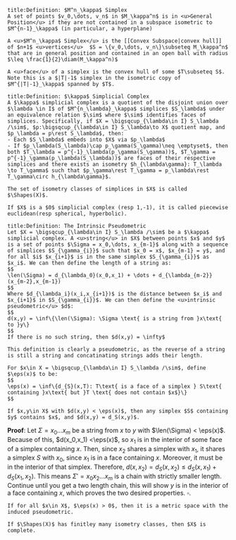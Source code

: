 
```ad-Definition
title:Definition: $M^n_\kappa$ Simplex
A set of points $v_0,\dots, v_n$ in $M_\kappa^n$ is in <u>General Position</u> if they are not contained in a subspace isometric to $M^{n-1}_\kappa$ (in particular, a hyperplane)

A <u>$M^n_\kappa$ Simplex</u> is the [[Convex Subspace|convex hull]] of $n+1$ <u>vertices</u>  $S = \{v_0,\dots, v_n\}\subseteq M_\kappa^n$ that are in general position and contained in an open ball with radius $\leq \frac{1}{2}\diam(M_\kappa^n)$

A <u>face</u> of a simplex is the convex hull of some $T\subseteq S$. Note this is a $|T|-1$ simplex in the isometric copy of $M^{|T|-1}_\kappa$ spanned by $T$.
```


```ad-Definition
title:Definition: $\kappa$ Simplicial Complex
A $\kappa$ simplicial complex is a quotient of the disjoint union over $\lambda \in I$ of $M^{n_\lambda}_\kappa$ simplices $S_\lambda$ under an equivalence relation $\sim$ where $\sim$ identifies faces of simplices. Specifically, if $X = \bigsqcup_{\lambda\in I} S_\lambda /\sim$, $p:\bigsqcup_{\lambda\in I} S_\lambda\to X$ quotient map, and $p_\lambda = p\rest S_\lambda$, then:
- Each $S_\lambda$ embeds into $X$ via $p_\lambda$
- If $p_\lambda(S_\lambda)\cap p_\gamma(S_\gamma)\neq \emptyset$, then both $T_\lambda = p^{-1}_\lambda(p_\gamma(S_\gamma))$, $T_\gamma = p^{-1}_\gamma(p_\lambda(S_\lambda))$ are faces of their respective simplices and there exists an isometry $h_{\lambda\gamma}: T_\lambda \to T_\gamma$ such that $p_\gamma\rest T_\gamma = p_\lambda\rest T_\gamma\circ h_{\lambda\gamma}$.

The set of isometry classes of simplices in $X$ is called $\Shapes(X)$.

If $X$ is a $0$ simplicial complex (resp 1,-1), it is called piecewise euclidean(resp spherical, hyperbolic).
```

```ad-Definition
title:Definition: The Intrinsic Pseudometric
Let $X = \bigsqcup_{\lambda\in I} S_\lambda /\sim$ be a $\kappa$ simplicial complex. A <u>string</u> in $X$ between points $x$ and $y$ is a set of points $\Sigma = x_0,\dots, x_{m-1}$ along with a sequence of simplices $S_{\gamma_{i}}$ such that $x_0 = x$, $x_{m-1} = y$, and for all $i$ $x_{i+1}$ is in the same simplex $S_{\gamma_{i}}$ as $x_i$. We can then define the length of a string as:
$$
\len(\Sigma) = d_{\lambda_0}(x_0,x_1) + \dots + d_{\lambda_{m-2}}(x_{m-2},x_{m-1})
$$
Where $d_{\lambda_i}(x_i,x_{i+1})$ is the distance between $x_i$ and $x_{i+1}$ in $S_{\gamma_{i}}$. We can then define the <u>intrinsic pseudometric</u> $d$:
$$
d(x,y) = \inf\{\len(\Sigma): \Sigma \text{ is a string from }x\text{ to }y\}
$$
If there is no such string, then $d(x,y) = \infty$
```
```ad-note
This definition is clearly a pseudometric, as the reverse of a string is still a string and concatinating strings adds their length.
```

```ad-Definition
For $x\in X = \bigsqcup_{\lambda\in I} S_\lambda /\sim$, define $\eps(x)$ to be:
$$
\eps(x) = \inf\{d_{S}(x,T): T\text{ is a face of a simplex } S\text{ containing }x\text{ but }T \text{ does not contain $x$}\}
$$
```
```ad-Proposition
If $x,y\in X$ with $d(x,y) < \eps(x)$, then any simplex $S$ containing $y$ contains $x$, and $d(x,y) = d_S(x,y)$.
```
__Proof__: Let $\Sigma = x_0\dots x_m$ be a string from $x$ to $y$ with $\len(\Sigma) < \eps(x)$. Because of this, $d(x_0,x_1) <\eps(x)$, so $x_1$ is in the interior of some face of a simplex containing $x$. Then, since $x_2$ shares a simplex with $x_1$, it shares a simplex $S$ with $x_0$, since $x_1$ is in a face containing $x$. Moreover, it must be in the interior of that simplex. Therefore, $d(x,x_2) = d_S(x,x_2)\leq d_S(x,x_1)+d_S(x_1,x_2)$. This means $\Sigma' = x_0x_2\dots x_m$ is a chain with strictly smaller length. Continue until you get a two length chain, this will show $y$ is in the interior of a face containing $x$, which proves the two desired properties. $\square$.

```ad-Corollary
If for all $x\in X$, $\eps(x) > 0$, then it is a metric space with the induced pseudometric. 
```

```ad-Proposition
If $\Shapes(X)$ has finitley many isometry classes, then $X$ is complete.
```
